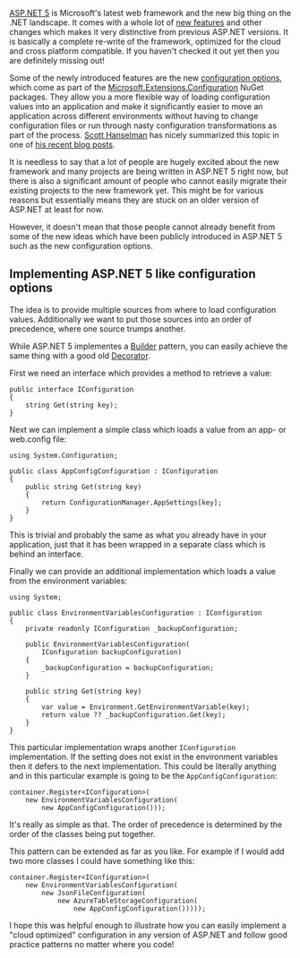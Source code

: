 ﻿<!--
    Published: 2016-01-12 08:15
    Author: Dustin Moris Gorski
    Title: ASP.NET 5 like configuration in regular .NET applications
    Tags: aspnet dotnet
-->
[ASP.NET 5](https://get.asp.net/) is Microsoft's latest web framework and the new big thing on the .NET landscape. It comes with a whole lot of [new features](https://github.com/aspnet/home/releases/v1.0.0-rc1-final) and other changes which makes it very distinctive from previous ASP.NET versions. It is basically a complete re-write of the framework, optimized for the cloud and cross platform compatible. If you haven't checked it out yet then you are definitely missing out!

Some of the newly introduced features are the new [configuration options](https://docs.asp.net/en/latest/fundamentals/configuration.html), which come as part of the [Microsoft.Extensions.Configuration](https://github.com/aspnet/Configuration) NuGet packages. They allow you a more flexible way of loading configuration values into an application and make it significantly easier to move an application across different environments without having to change configuration files or run through nasty configuration transformations as part of the process. [Scott Hanselman](http://www.hanselman.com/) has nicely summarized this topic in one of [his recent blog posts](http://www.hanselman.com/blog/BestPracticesForPrivateConfigDataAndConnectionStringsInConfigurationInASPNETAndAzure.aspx).

It is needless to say that a lot of people are hugely excited about the new framework and many projects are being written in ASP.NET 5 right now, but there is also a significant amount of people who cannot easily migrate their existing projects to the new framework yet. This might be for various reasons but essentially means they are stuck on an older version of ASP.NET at least for now.

However, it doesn't mean that those people cannot already benefit from some of the new ideas which have been publicly introduced in ASP.NET 5 such as the new configuration options.

## Implementing ASP.NET 5 like configuration options

The idea is to provide multiple sources from where to load configuration values. Additionally we want to put those sources into an order of precedence, where one source trumps another.

While ASP.NET 5 implementes a [Builder](https://en.wikipedia.org/wiki/Builder_pattern) pattern, you can easily achieve the same thing with a good old [Decorator](https://en.wikipedia.org/wiki/Decorator_pattern).

First we need an interface which provides a method to retrieve a value:

<pre><code>public interface IConfiguration
{
    string Get(string key);
}</code></pre>

Next we can implement a simple class which loads a value from an app- or web.config file:

<pre><code>using System.Configuration;

public class AppConfigConfiguration : IConfiguration
{
    public string Get(string key)
    {
        return ConfigurationManager.AppSettings[key];
    }
}
</code></pre>

This is trivial and probably the same as what you  already have in your application, just that it has been wrapped in a separate class which is behind an interface.

Finally we can provide an additional implementation which loads a value from the environment variables:

<pre><code>using System;
    
public class EnvironmentVariablesConfiguration : IConfiguration
{
    private readonly IConfiguration _backupConfiguration;

    public EnvironmentVariablesConfiguration(
        IConfiguration backupConfiguration)
    {
        _backupConfiguration = backupConfiguration;
    }

    public string Get(string key)
    {
        var value = Environment.GetEnvironmentVariable(key);
        return value ?? _backupConfiguration.Get(key);
    }
}
</code></pre>

This particular implementation wraps another `IConfiguration` implementation. If the setting does not exist in the environment variables then it defers to the next implementation. This could be literally anything and in this particular example is going to be the `AppConfigConfiguration`:

<pre><code>container.Register&lt;IConfiguration&gt;(
    new EnvironmentVariablesConfiguration(
        new AppConfigConfiguration()));
</code></pre>

It's really as simple as that. The order of precedence is determined by the order of the classes being put together.

This pattern can be extended as far as you like. For example if I would add two more classes I could have something like this:

<pre><code>container.Register&lt;IConfiguration&gt;(
    new EnvironmentVariablesConfiguration(
        new JsonFileConfiguration(
            new AzureTableStorageConfiguration(
                new AppConfigConfiguration()))));</code></pre>

I hope this was helpful enough to illustrate how you can easily implement a &quot;cloud optimized&quot; configuration in any version of ASP.NET and follow good practice patterns no matter where you code!